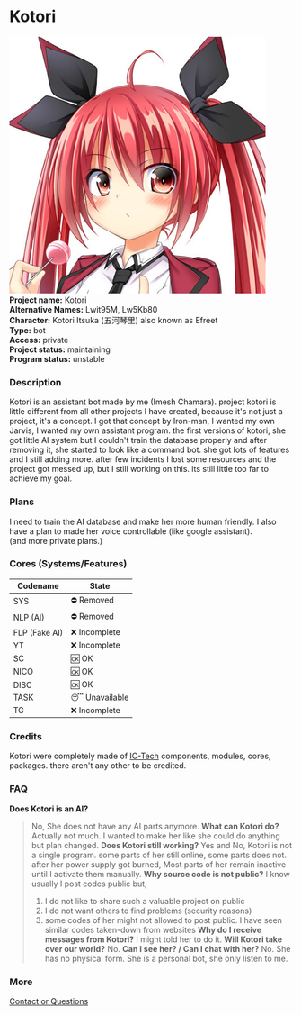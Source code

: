 # Kotori
![icon](/images/kotori-0.jpg)
**Project name:** Kotori<br>
**Alternative Names:** Lwit95M, Lw5Kb80<br>
**Character:** Kotori Itsuka (五河琴里) also known as Efreet<br>
**Type:** bot<br>
**Access:** private<br>
**Project status:** maintaining<br>
**Program status:** unstable

### Description
Kotori is an assistant bot made by me (Imesh Chamara). project kotori is little different from all other projects I have created, because it's not just a project, it's a concept. I got that concept by Iron-man, I wanted my own Jarvis, I wanted my own assistant program. the first versions of kotori, she got little AI system but I couldn't train the database properly and after removing it, she started to look like a command bot. she got lots of features and I still adding more. after few incidents I lost some resources and the project got messed up, but I still working on this. its still little too far to achieve my goal.

### Plans  
I need to train the AI database and make her more human friendly.
I also have a plan to made her voice controllable (like google assistant).<br>
(and more private plans.)

### Cores (Systems/Features)
Codename | State
-- | --
SYS | ⛔ Removed
NLP (AI) | ⛔ Removed
FLP (Fake AI) | ❌ Incomplete
YT | ❌ Incomplete
SC | 🆗 OK
NICO | 🆗 OK
DISC | 🆗 OK
TASK | 😴 Unavailable
TG | ❌ Incomplete

### Credits
Kotori were completely made of [IC-Tech](/) components, modules, cores, packages. there aren't any other to be credited.

### FAQ
**Does Kotori is an AI?**
> No, She does not have any AI parts anymore.
**What can Kotori do?**
> Actually not much. I wanted to make her like she could do anything but plan changed.
**Does Kotori still working?**
> Yes and No, Kotori is not a single program. some parts of her still online, some parts does not. after her power supply got burned, Most parts of her remain inactive until I activate them manually.
**Why source code is not public?**
> I know usually I post codes public but,
> 1. I do not like to share such a valuable project on public
> 2. I do not want others to find problems (security reasons)
> 3. some codes of her might not allowed to post public. I have seen similar codes taken-down from websites
**Why do I receive messages from Kotori?**
> I might told her to do it.
**Will Kotori take over our world?**
> No.
**Can I see her? / Can I chat with her?**
> No. She has no physical form. She is a personal bot, she only listen to me.

### More
[Contact or Questions](mailto:imesh1chamara@gmail.com)
